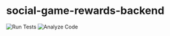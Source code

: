 # social-game-rewards-backend

![Run Tests](https://github.com/kjirou/social-game-rewards-backend/workflows/Run%20Tests/badge.svg)
![Analyze Code](https://github.com/kjirou/social-game-rewards-backend/workflows/Analyze%20Code/badge.svg)
